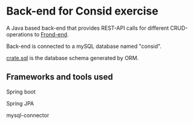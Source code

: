# Back-end for Consid exercise

A Java based back-end that provides REST-API calls for different CRUD-operations to [Frond-end](https://github.com/Riki127/consid-frontend).

Back-end is connected to a mySQL database named "consid". 

[crate.sql](https://github.com/Riki127/consid-backend/blob/main/create.sql) is the database schema generated by ORM.

## Frameworks and tools used

Spring boot

Spring JPA

mysql-connector
